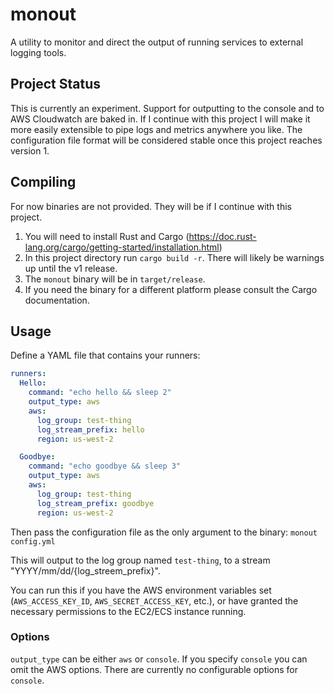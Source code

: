 # monout

A utility to monitor and direct the output of running services to external logging tools. 

## Project Status

This is currently an experiment. Support for outputting to the console and to AWS Cloudwatch are baked in. If I continue
with this project I will make it more easily extensible to pipe logs and metrics anywhere you like. The configuration 
file format will be considered stable once this project reaches version 1. 


## Compiling

For now binaries are not provided. They will be if I continue with this project. 

1. You will need to install Rust and Cargo (https://doc.rust-lang.org/cargo/getting-started/installation.html)
2. In this project directory run `cargo build -r`. There will likely be warnings up until the v1 release.
3. The `monout` binary will be in `target/release`. 
4. If you need the binary for a different platform please consult the Cargo documentation. 

## Usage

Define a YAML file that contains your runners: 

```yaml
runners:
  Hello:
    command: "echo hello && sleep 2"
    output_type: aws
    aws:
      log_group: test-thing
      log_stream_prefix: hello
      region: us-west-2

  Goodbye:
    command: "echo goodbye && sleep 3"
    output_type: aws
    aws:
      log_group: test-thing
      log_stream_prefix: goodbye
      region: us-west-2
```

Then pass the configuration file as the only argument to the binary: `monout config.yml`

This will output to the log group named `test-thing`, to a stream "YYYY/mm/dd/{log_streem_prefix}".  

You can run this if you have the AWS environment variables set (`AWS_ACCESS_KEY_ID`, `AWS_SECRET_ACCESS_KEY`, etc.), or
have granted the necessary permissions to the EC2/ECS instance running. 

### Options

`output_type` can be either `aws` or `console`. If you specify `console` you can omit the AWS options. There are 
currently no configurable options for `console`. 
